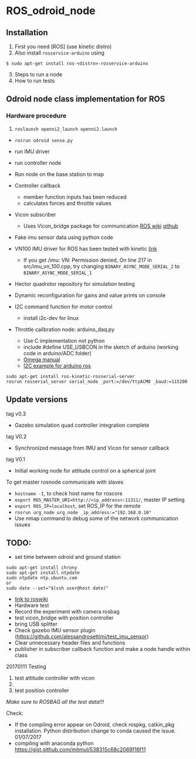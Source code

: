 # ROS_odroid_node
## Installation

1. First you need [ROS] (use kinetic distro)
2. Also install `rosservice-arduino` using
~~~
$ sudo apt-get install ros-<distro>-rosservice-arduino
~~~
3. Steps to run a node
4. How to run tests


## Odroid node class implementation for ROS

### Hardware procedure

1. `roslaunch openni2_launch openni2.launch`
- `rosrun odroid sense.py`
- run IMU driver
- run controller node
- Run node on the base station to map


- Controller callback
  - member function inputs has been reduced
  - calculates forces and throttle values
- Vicon subscriber
  - Uses Vicon_bridge package for communication [ROS wiki](http://wiki.ros.org/vicon_bridge) [github](https://github.com/ethz-asl/vicon_bridge)
- Fake imu sensor data using python code
- VN100 IMU driver for ROS has been tested with kinetic [link](https://github.com/KumarRobotics/imu_vn_100)
  - If you get /imu: VN: Permission denied, On line 217 in src/imu_vn_100.cpp, try changing `BINARY_ASYNC_MODE_SERIAL_2` to `BINARY_ASYNC_MODE_SERIAL_1`
- Hector quadrotor repository for simulation testing
- Dynamic reconfiguration for gains and value prints on console
- I2C command function for motor control
  - install i2c-dev for linux
- Throttle calibration node: arduino_daq.py
  - Use C implementation not python
  - include #define USE_USBCON in the sketch of arduino (working code in arduino/ADC folder)
  - [Omega manual](https://www.omega.com/manuals/manualpdf/M3598.pdf)
  - [I2C example for arduino ros](http://wiki.ros.org/rosserial_arduino/Tutorials/Measuring%20Temperature)


```
sudo apt-get install ros-kinetic-rosserial-server
rosrun rosserial_server serial_node _port:=/dev/ttyACM0 _baud:=115200
```

## Update versions  
tag v0.3
- Gazebo simulation quad controller integration complete

tag V0.2
- Synchronized message from IMU and Vicon for sensor callback  

tag V0.1
- Initial working node for attitude control on a spherical joint



To get master rosnode communicate with slaves
  - `hostname -I`, to check host name for roscore
  - `export ROS_MASTER_URI=http://<ip_address>:11311/`, master IP setting
  - `export ROS_IP=localhost`, set ROS_IP for the remote
  - `rosrun urg_node urg_node _ip_address:="192.168.0.10"`
  - Use nmap command to debug some of the network communication issues

## TODO:
- set time between odroid and ground station
```
sudo apt-get install chrony
sudo apt-get install ntpdate
sudo ntpdate ntp.ubuntu.com
or
sudo date --set="$(ssh user@host date)"
```
  - [link to roswiki](http://wiki.ros.org/turtlebot/Tutorials/indigo/Network%20Configuration)
- Hardware test
 - Record the experiment with camera rosbag
 - test vicon_bridge with position controller
 - bring USB splitter
- Check gazebo IMU sensor plugin (https://github.com/alessandrosettimi/test_imu_sensor)
- Clear unnecessary header files and functions
- publisher in subscriber callback function and make a node handle within class

20170111 Testing

1. test attitude controller with vicon
2.
3. test position controller

*Make sure to ROSBAG all the test data!!!*

Check:
- If the compiling error appear on Odroid, check rospkg, catkin_pkg installation. Python distribution change to conda caused the issue. 01/07/2017
- compiling with anaconda python https://gist.github.com/mitmul/538315c68c2069f16f11
